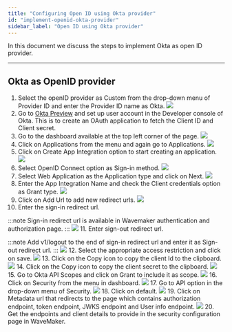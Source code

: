 ```yaml
---
title: "Configuring Open ID using Okta provider"
id: "implement-openid-okta-provider"
sidebar_label: "Open ID using Okta provider"
---
```

In this document we discuss the steps to implement Okta as open ID provider.

---

## Okta as OpenID provider
1. Select the openID provider as Custom from the drop-down menu of Provider ID and enter the Provider ID name as Okta.
[![](/learn/assets/wm_openid_ok1.png)](/learn/assets/wm_openid_ok1.png)
2. Go to [Okta Preview](https://developer.okta.com/login/) and set up user account in the Developer console of Okta. This is to create an OAuth application to fetch the Client ID and Client secret.
3. Go to the dashboard available at the top left corner of the page.
[![](/learn/assets/wm_openid_ok2.png)](/learn/assets/wm_openid_ok2.png)
4. Click on Applications from the menu and again go to Applications.
[![](/learn/assets/wm_openid_ok3.png)](/learn/assets/wm_openid_ok3.png)
5. Click on Create App Integration option to start creating an application.
[![](/learn/assets/wm_openid_ok4.png)](/learn/assets/wm_openid_ok4.png)
6. Select OpenID Connect option as Sign-in method.
[![](/learn/assets/wm_openid_ok6.png)](/learn/assets/wm_openid_ok6.png)
7. Select Web Application as the Application type and click on Next.
[![](/learn/assets/wm_openid_ok7.png)](/learn/assets/wm_openid_ok7.png)
8. Enter the App Integration Name and check the Client credentials option as Grant type.
[![](/learn/assets/wm_openid_ok8.png)](/learn/assets/wm_openid_ok8.png)
9. Click on Add Url to add new redirect urls.
[![](/learn/assets/wm_openid_ok9.png)](/learn/assets/wm_openid_ok9.png)
10. Enter the sign-in redirect url.

:::note
Sign-in redirect url is available in Wavemaker authentication and authorization page.
::: 
[![](/learn/assets/wm_openid_ok10.png)](/learn/assets/wm_openid_ok10.png)
11. Enter sign-out redirect url.

:::note
Add v1/logout to the end of sign-in redirect url and enter it as Sign-out redirect url.
::: 
[![](/learn/assets/wm_openid_ok11.png)](/learn/assets/wm_openid_ok11.png)
12. Select the appropriate access restriction and click on save.
[![](/learn/assets/wm_openid_ok12.png)](/learn/assets/wm_openid_ok12.png)
13. Click on the Copy icon to copy the client Id to the clipboard.
[![](/learn/assets/wm_openid_ok13.png)](/learn/assets/wm_openid_ok13.png)
14. Click on the Copy icon to copy the client secret to the clipboard.
[![](/learn/assets/wm_openid_ok14.png)](/learn/assets/wm_openid_ok14.png)
15. Go to Okta API Scopes and click on Grant to include it as scope.
[![](/learn/assets/wm_openid_ok15.png)](/learn/assets/wm_openid_ok15.png)
16. Click on Security from the menu in dashboard.
[![](/learn/assets/wm_openid_ok16.png)](/learn/assets/wm_openid_ok16.png)
17. Go to API option in the drop-down menu of Security.
[![](/learn/assets/wm_openid_ok17.png)](/learn/assets/wm_openid_ok17.png)
18. Click on default.
[![](/learn/assets/wm_openid_ok18.png)](/learn/assets/wm_openid_ok18.png)
19. Click on Metadata url that redirects to the page which contains authorization endpoint, token endpoint, JWKS endpoint and User info endpoint.
[![](/learn/assets/wm_openid_ok19.png)](/learn/assets/wm_openid_ok19.png)
20. Get the endpoints and client details to provide in the security configuration page in WaveMaker.



